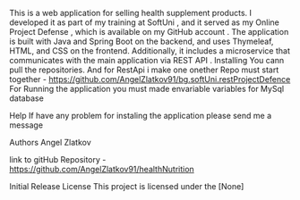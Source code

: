 This is a web application for selling health supplement products. I developed it as part of
my training at SoftUni , and it served as my Online Project Defense , which is available on
my GitHub account .
The application is built with Java and Spring Boot on the backend, and uses Thymeleaf,
HTML, and CSS on the frontend. Additionally, it includes a microservice that communicates
with the main application via REST API .
Installing
You cann pull the repositories.
And for RestApi i make one onether Repo  must start together - https://github.com/AngelZlatkov91/bg.softUni.restProjectDefence
For Running the application you must made envariable variables for MySql database

Help
If have any problem for instaling the application please send me a message 


Authors
Angel Zlatkov

link to gitHub Repository  - https://github.com/AngelZlatkov91/healthNutrition

Initial Release
License
This project is licensed under the [None] 


